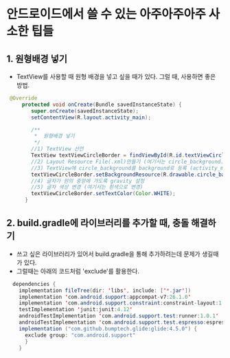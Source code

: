 # 안드로이드에서 쓸 수 있는 아주아주아주 사소한 팁들

## 1. 원형배경 넣기
 - TextView를 사용할 때 원형 배경을 넣고 싶을 때가 있다. 그럴 때, 사용하면 좋은 방법.
```java
 @Override
     protected void onCreate(Bundle savedInstanceState) {
        super.onCreate(savedInstanceState);
        setContentView(R.layout.activity_main);

        /**
         *  원형배경 넣기
         */
        //1) TextView 선언
        TextView textViewCircleBorder = findViewById(R.id.textViewCircleBorder);
        //2) Layout Resource File(.xml)만들기 (여기서는 circle_background.xml로 생성)
        //3) TextView에 circle_background를 background로 등록 (activity_main.xml에서도 등록 할 수 있음)
        textViewCircleBorder.setBackgroundResource(R.drawable.circle_background);
        //4) 글자가 원의 중앙에 가도록 gravity 설정
        //5) 글자 색상 변경 (여기서는 흰색으로 변경)
        textViewCircleBorder.setTextColor(Color.WHITE);
      }
```

## 2. build.gradle에 라이브러리를 추가할 때, 충돌 해결하기
  - 쓰고 싶은 라이브러리가 있어서 build.gradle을 통해 추가하려는데 문제가 생길때가 있다.
  - 그럴때는 아래의 코드처럼 'exclude'를 활용한다.

```java
  dependencies {
    implementation fileTree(dir: 'libs', include: ['*.jar'])
    implementation 'com.android.support:appcompat-v7:26.1.0'
    implementation 'com.android.support.constraint:constraint-layout:1.0.2'
    testImplementation 'junit:junit:4.12'
    androidTestImplementation 'com.android.support.test:runner:1.0.1'
    androidTestImplementation 'com.android.support.test.espresso:espresso-core:3.0.1'
    implementation ("com.github.bumptech.glide:glide:4.5.0") {
      exclude group: "com.android.support"
      }
    }
```
